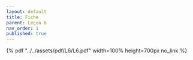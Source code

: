 ```yaml
---
layout: default
title: Fiche
parent: Leçon 6
nav_order: 1
published: true
---
```


{% pdf "../../assets/pdf/L6/L6.pdf" width=100% height=700px no_link %}